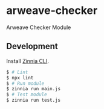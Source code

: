 # arweave-checker
Arweave Checker Module

## Development

Install [Zinnia CLI](https://github.com/filecoin-station/zinnia).

```bash
$ # Lint
$ npx lint
$ # Run module
$ zinnia run main.js
$ # Test module
$ zinnia run test.js
```

